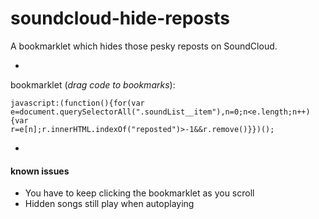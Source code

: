 # soundcloud-hide-reposts
A bookmarklet which hides those pesky reposts on SoundCloud.

-

bookmarklet (_drag code to bookmarks_): <pre title="Hide Reposts"><code title="Hide Reposts">javascript:(function(){for(var e=document.querySelectorAll(".soundList__item"),n=0;n\<e.length;n++){var r=e[n];r.innerHTML.indexOf("reposted")\>-1&&r.remove()}})();</code></pre>

-
#### known issues
- You have to keep clicking the bookmarklet as you scroll
- Hidden songs still play when autoplaying
